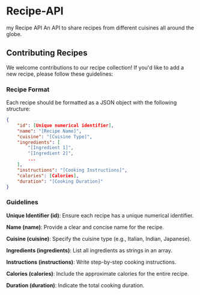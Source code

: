 # Recipe-API
my Recipe API
An API to share recipes from different cuisines all around the globe.

## Contributing Recipes
We welcome contributions to our recipe collection! 
If you'd like to add a new recipe, please follow these guidelines:
### Recipe Format
Each recipe should be formatted as a JSON object with the following structure:
```JSON
{
    "id": [Unique numerical identifier],
    "name": "[Recipe Name]",
    "cuisine": "[Cuisine Type]",
    "ingredients": [
        "[Ingredient 1]",
        "[Ingredient 2]",
        ...
    ],
    "instructions": "[Cooking Instructions]",
    "calories": [Calories],
    "duration": "[Cooking Duration]"
}
```

### Guidelines
**Unique Identifier (id)**: Ensure each recipe has a unique numerical identifier.

**Name (name)**: Provide a clear and concise name for the recipe.

**Cuisine (cuisine)**: Specify the cuisine type (e.g., Italian, Indian, Japanese).

**Ingredients (ingredients)**: List all ingredients as strings in an array.

**Instructions (instructions)**: Write step-by-step cooking instructions.

**Calories (calories)**: Include the approximate calories for the entire recipe.

**Duration (duration)**: Indicate the total cooking duration.